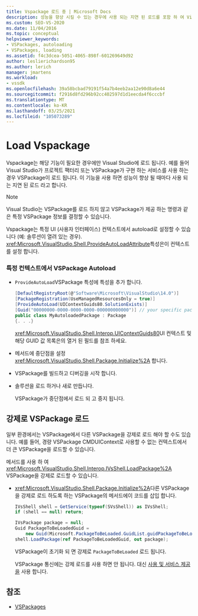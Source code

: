 ```yaml
---
title: Vspackage 로드 중 | Microsoft Docs
description: 성능을 향상 시킬 수 있는 경우에 사용 되는 지연 된 로드를 포함 하 여 Visual Studio에서 Vspackage를 로드 하는 방법에 대해 알아봅니다.
ms.custom: SEO-VS-2020
ms.date: 11/04/2016
ms.topic: conceptual
helpviewer_keywords:
- VSPackages, autoloading
- VSPackages, loading
ms.assetid: f4c3dcea-5051-4065-898f-601269649d92
author: leslierichardson95
ms.author: lerich
manager: jmartens
ms.workload:
- vssdk
ms.openlocfilehash: 39a58bcbad79191f54a7b4eeb2aa12e90d8a6e44
ms.sourcegitcommit: f2916d8fd296b92cc402597d1d1eecda4f6cccbf
ms.translationtype: MT
ms.contentlocale: ko-KR
ms.lasthandoff: 03/25/2021
ms.locfileid: "105073289"
---
```

# <a name="load-vspackages"></a>Load Vspackage
Vspackage는 해당 기능이 필요한 경우에만 Visual Studio에 로드 됩니다. 예를 들어 Visual Studio가 프로젝트 팩터리 또는 VSPackage가 구현 하는 서비스를 사용 하는 경우 VSPackage이 로드 됩니다. 이 기능을 사용 하면 성능이 향상 될 때마다 사용 되는 지연 된 로드 라고 합니다.

> [!NOTE]
> Visual Studio는 VSPackage를 로드 하지 않고 VSPackage가 제공 하는 명령과 같은 특정 VSPackage 정보를 결정할 수 있습니다.

 Vspackage는 특정 UI (사용자 인터페이스) 컨텍스트에서 autoload로 설정할 수 있습니다 (예: 솔루션이 열려 있는 경우). <xref:Microsoft.VisualStudio.Shell.ProvideAutoLoadAttribute>특성은이 컨텍스트를 설정 합니다.

### <a name="autoload-a-vspackage-in-a-specific-context"></a>특정 컨텍스트에서 VSPackage Autoload

- `ProvideAutoLoad`VSPackage 특성에 특성을 추가 합니다.

    ```csharp
    [DefaultRegistryRoot(@"Software\Microsoft\VisualStudio\14.0")]
    [PackageRegistration(UseManagedResourcesOnly = true)]
    [ProvideAutoLoad(UIContextGuids80.SolutionExists)]
    [Guid("00000000-0000-0000-0000-000000000000")] // your specific package GUID
    public class MyAutoloadedPackage : Package
    {. . .}
    ```

     <xref:Microsoft.VisualStudio.Shell.Interop.UIContextGuids80>UI 컨텍스트 및 해당 GUID 값 목록은의 열거 된 필드를 참조 하세요.

- 메서드에 중단점을 설정 <xref:Microsoft.VisualStudio.Shell.Package.Initialize%2A> 합니다.

- VSPackage를 빌드하고 디버깅을 시작 합니다.

- 솔루션을 로드 하거나 새로 만듭니다.

     VSPackage가 중단점에서 로드 되 고 중지 됩니다.

## <a name="force-a-vspackage-to-load"></a>강제로 VSPackage 로드
 일부 환경에서는 VSPackage에서 다른 VSPackage을 강제로 로드 해야 할 수도 있습니다. 예를 들어, 경량 VSPackage CMDUIContext로 사용할 수 없는 컨텍스트에서 더 큰 VSPackage을 로드할 수 있습니다.

 메서드를 사용 하 여 <xref:Microsoft.VisualStudio.Shell.Interop.IVsShell.LoadPackage%2A> VSPackage을 강제로 로드할 수 있습니다.

- <xref:Microsoft.VisualStudio.Shell.Package.Initialize%2A>다른 VSPackage을 강제로 로드 하도록 하는 VSPackage의 메서드에이 코드를 삽입 합니다.

    ```csharp
    IVsShell shell = GetService(typeof(SVsShell)) as IVsShell;
    if (shell == null) return;

    IVsPackage package = null;
    Guid PackageToBeLoadedGuid =
        new Guid(Microsoft.PackageToBeLoaded.GuidList.guidPackageToBeLoadedPkgString);
    shell.LoadPackage(ref PackageToBeLoadedGuid, out package);

    ```

     VSPackage이 초기화 되 면 강제로 `PackageToBeLoaded` 로드 됩니다.

     VSPackage 통신에는 강제 로드를 사용 하면 안 됩니다. 대신 [사용 및 서비스 제공을](../extensibility/using-and-providing-services.md) 사용 합니다.

## <a name="see-also"></a>참조
- [VSPackages](../extensibility/internals/vspackages.md)
